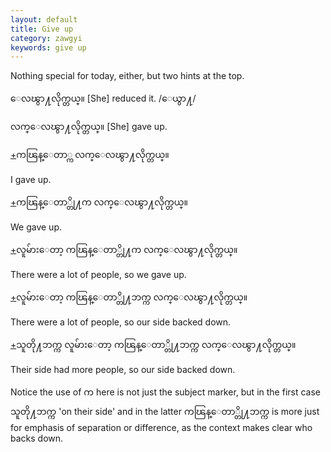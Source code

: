 ```yaml
---
layout: default
title: Give up
category: zawgyi
keywords: give up
---
```


<p>Nothing special for today, either, but two hints at the top.</p>
<p><span class='zawgyi'>ေလၽွာ႔လိုက္တယ္။</span>  [She] reduced it. /<span class='zawgyi'>ေယွာ႔</span>/</p>
<p><span class='zawgyi'>လက္ေလၽွာ႔လိုက္တယ္။</span>  [She] gave up.</p>
<p class="hide-trigger"><a href='#'>+</a><span class='zawgyi'>ကၽြန္ေတာ္က လက္ေလၽွာ႔လိုက္တယ္။</span></p>
<p class='hide-this'>I gave up.</p>

<p class="hide-trigger"><a href='#'>+</a><span class='zawgyi'>ကၽြန္ေတာ္တို႔က လက္ေလၽွာ႔လိုက္တယ္။</span></p>
<p class='hide-this'>We gave up.</p>

<p class="hide-trigger"><a href='#'>+</a><span class='zawgyi'>လူမ်ားေတာ့ ကၽြန္ေတာ္တို႔က လက္ေလၽွာ႔လိုက္တယ္။</span></p>
<p class='hide-this'>There were a lot of people, so we gave up.</p>

<p class="hide-trigger"><a href='#'>+</a><span class='zawgyi'>လူမ်ားေတာ့ ကၽြန္ေတာ္တို႔ဘက္က လက္ေလၽွာ႔လိုက္တယ္။</span></p>
<p class='hide-this'>There were a lot of people, so our side backed down.</p>

<p class="hide-trigger"><a href='#'>+</a><span class='zawgyi'>သူတို႔ဘက္က လူမ်ားေတာ့ ကၽြန္ေတာ္တို႔ဘက္က လက္ေလၽွာ႔လိုက္တယ္။</span></p>
<p class='hide-this'>Their side had more people, so our side backed down.</p>

<p>Notice the use of <span class='zawgyi'>က</span> here is not just the subject marker, but in the first case <span class='zawgyi'>သူတို႔ဘက္က</span> 'on their side' and in the latter <span class='zawgyi'>ကၽြန္ေတာ္တို႔ဘက္က</span> is more just for emphasis of separation or difference, as the context makes clear who backs down.</p>
